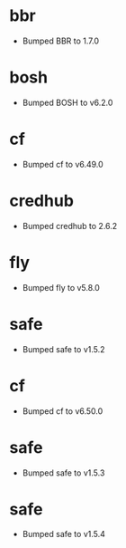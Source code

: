 # bbr

- Bumped BBR to 1.7.0

# bosh

- Bumped BOSH to v6.2.0

# cf

- Bumped cf to v6.49.0

# credhub

- Bumped credhub to 2.6.2

# fly

- Bumped fly to v5.8.0

# safe

- Bumped safe to v1.5.2

# cf

- Bumped cf to v6.50.0

# safe

- Bumped safe to v1.5.3

# safe

- Bumped safe to v1.5.4
